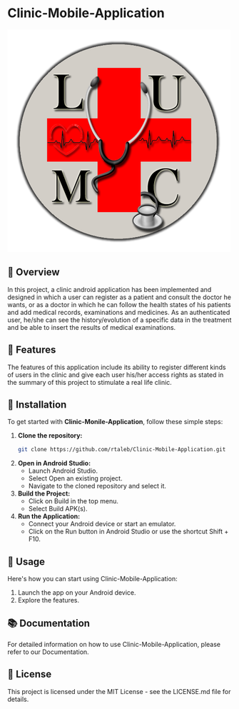 # Clinic-Mobile-Application
![Project Logo](app/src/main/res/drawable/lumc_logo2.jpg)


## 🚀 Overview

In this project, a clinic android application has been implemented and designed in which a user can register as a patient and consult the doctor he wants, or as a doctor in which he can follow the health states of his patients and add medical records, examinations and medicines. As an authenticated user, he/she can see the history/evolution of a specific data in the treatment and be able to insert the results of medical examinations.


## 🎯 Features

The features of this application include its ability to register different kinds of users in the clinic and give each user his/her access rights as stated in the summary of this project to stimulate a real life clinic.    


## 🔧 Installation

To get started with **Clinic-Monile-Application**, follow these simple steps:

1. **Clone the repository:**
   ```bash
   git clone https://github.com/rtaleb/Clinic-Mobile-Application.git
2. **Open in Android Studio:**
   - Launch Android Studio.
   - Select Open an existing project.
   - Navigate to the cloned repository and select it.
3. **Build the Project:**
   - Click on Build in the top menu.
   - Select Build APK(s).
4. **Run the Application:**
   - Connect your Android device or start an emulator.
   - Click on the Run button in Android Studio or use the shortcut Shift + F10.


## 🚀 Usage

Here's how you can start using Clinic-Mobile-Application:
1. Launch the app on your Android device.
2. Explore the features.

   
## 📚 Documentation

For detailed information on how to use Clinic-Mobile-Application, please refer to our Documentation.

## 📜 License

This project is licensed under the MIT License - see the LICENSE.md file for details.



